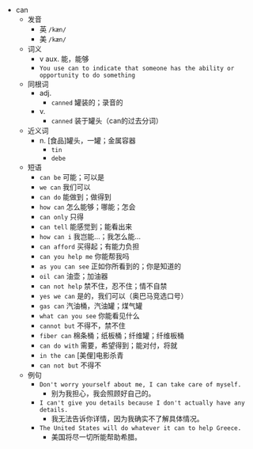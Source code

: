 - can
  - 发音
    - 英 `/kæn/`
    - 美 `/kæn/`
  - 词义
    - v aux. 能，能够
    - `You use can to indicate that someone has the ability or opportunity to do something`
  - 同根词
    - adj.
      - `canned` 罐装的；录音的
    - v.
      - `canned` 装于罐头（can的过去分词）
  - 近义词
    - n. [食品]罐头，一罐；金属容器
      - `tin`
      - `debe`
  - 短语
    - `can be` 可能；可以是 
    - `we can` 我们可以 
    - `can do` 能做到；做得到 
    - `how can` 怎么能够；哪能；怎会 
    - `can only` 只得 
    - `can tell` 能感觉到；能看出来 
    - `how can i` 我岂能…；我怎么能… 
    - `can afford` 买得起；有能力负担 
    - `can you help me` 你能帮我吗 
    - `as you can see` 正如你所看到的；你是知道的 
    - `oil can` 油壶；加油器 
    - `can not help` 禁不住，忍不住；情不自禁 
    - `yes we can` 是的，我们可以（奥巴马竞选口号） 
    - `gas can` 汽油桶，汽油罐；煤气罐 
    - `what can you see` 你能看见什么 
    - `cannot but` 不得不，禁不住 
    - `fiber can` 棉条桶；纸板桶；纤维罐；纤维板桶 
    - `can do with` 需要，希望得到；能对付，将就 
    - `in the can` [美俚]电影杀青 
    - `can not but` 不得不 
  - 例句
    - `Don't worry yourself about me, I can take care of myself.`
      - 别为我担心，我会照顾好自己的。
    - `I can't give you details because I don't actually have any details.`
      - 我无法告诉你详情，因为我确实不了解具体情况。
    - `The United States will do whatever it can to help Greece.`
      - 美国将尽一切所能帮助希腊。

